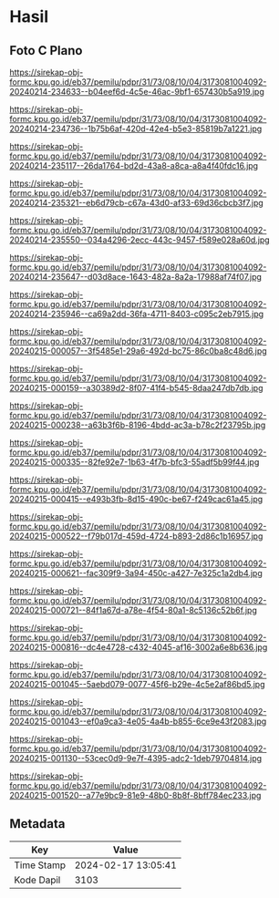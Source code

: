 # Hasil

## Foto C Plano

https://sirekap-obj-formc.kpu.go.id/eb37/pemilu/pdpr/31/73/08/10/04/3173081004092-20240214-234633--b04eef6d-4c5e-46ac-9bf1-657430b5a919.jpg

https://sirekap-obj-formc.kpu.go.id/eb37/pemilu/pdpr/31/73/08/10/04/3173081004092-20240214-234736--1b75b6af-420d-42e4-b5e3-85819b7a1221.jpg

https://sirekap-obj-formc.kpu.go.id/eb37/pemilu/pdpr/31/73/08/10/04/3173081004092-20240214-235117--26da1764-bd2d-43a8-a8ca-a8a4f40fdc16.jpg

https://sirekap-obj-formc.kpu.go.id/eb37/pemilu/pdpr/31/73/08/10/04/3173081004092-20240214-235321--eb6d79cb-c67a-43d0-af33-69d36cbcb3f7.jpg

https://sirekap-obj-formc.kpu.go.id/eb37/pemilu/pdpr/31/73/08/10/04/3173081004092-20240214-235550--034a4296-2ecc-443c-9457-f589e028a60d.jpg

https://sirekap-obj-formc.kpu.go.id/eb37/pemilu/pdpr/31/73/08/10/04/3173081004092-20240214-235647--d03d8ace-1643-482a-8a2a-17988af74f07.jpg

https://sirekap-obj-formc.kpu.go.id/eb37/pemilu/pdpr/31/73/08/10/04/3173081004092-20240214-235946--ca69a2dd-36fa-4711-8403-c095c2eb7915.jpg

https://sirekap-obj-formc.kpu.go.id/eb37/pemilu/pdpr/31/73/08/10/04/3173081004092-20240215-000057--3f5485e1-29a6-492d-bc75-86c0ba8c48d6.jpg

https://sirekap-obj-formc.kpu.go.id/eb37/pemilu/pdpr/31/73/08/10/04/3173081004092-20240215-000159--a30389d2-8f07-41f4-b545-8daa247db7db.jpg

https://sirekap-obj-formc.kpu.go.id/eb37/pemilu/pdpr/31/73/08/10/04/3173081004092-20240215-000238--a63b3f6b-8196-4bdd-ac3a-b78c2f23795b.jpg

https://sirekap-obj-formc.kpu.go.id/eb37/pemilu/pdpr/31/73/08/10/04/3173081004092-20240215-000335--82fe92e7-1b63-4f7b-bfc3-55adf5b99f44.jpg

https://sirekap-obj-formc.kpu.go.id/eb37/pemilu/pdpr/31/73/08/10/04/3173081004092-20240215-000415--e493b3fb-8d15-490c-be67-f249cac61a45.jpg

https://sirekap-obj-formc.kpu.go.id/eb37/pemilu/pdpr/31/73/08/10/04/3173081004092-20240215-000522--f79b017d-459d-4724-b893-2d86c1b16957.jpg

https://sirekap-obj-formc.kpu.go.id/eb37/pemilu/pdpr/31/73/08/10/04/3173081004092-20240215-000621--fac309f9-3a94-450c-a427-7e325c1a2db4.jpg

https://sirekap-obj-formc.kpu.go.id/eb37/pemilu/pdpr/31/73/08/10/04/3173081004092-20240215-000721--84f1a67d-a78e-4f54-80a1-8c5136c52b6f.jpg

https://sirekap-obj-formc.kpu.go.id/eb37/pemilu/pdpr/31/73/08/10/04/3173081004092-20240215-000816--dc4e4728-c432-4045-af16-3002a6e8b636.jpg

https://sirekap-obj-formc.kpu.go.id/eb37/pemilu/pdpr/31/73/08/10/04/3173081004092-20240215-001045--5aebd079-0077-45f6-b29e-4c5e2af86bd5.jpg

https://sirekap-obj-formc.kpu.go.id/eb37/pemilu/pdpr/31/73/08/10/04/3173081004092-20240215-001043--ef0a9ca3-4e05-4a4b-b855-6ce9e43f2083.jpg

https://sirekap-obj-formc.kpu.go.id/eb37/pemilu/pdpr/31/73/08/10/04/3173081004092-20240215-001130--53cec0d9-9e7f-4395-adc2-1deb79704814.jpg

https://sirekap-obj-formc.kpu.go.id/eb37/pemilu/pdpr/31/73/08/10/04/3173081004092-20240215-001520--a77e9bc9-81e9-48b0-8b8f-8bff784ec233.jpg


## Metadata

| Key        | Value               |
| ---------- | ------------------- |
| Time Stamp | 2024-02-17 13:05:41 |
| Kode Dapil | 3103                |



